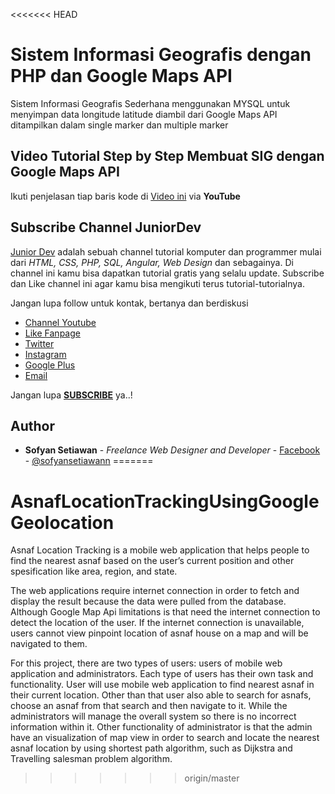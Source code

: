 <<<<<<< HEAD
# Sistem Informasi Geografis dengan PHP dan Google Maps API

Sistem Informasi Geografis Sederhana menggunakan MYSQL untuk menyimpan data longitude latitude diambil dari Google Maps API ditampilkan dalam single marker dan multiple marker

## Video Tutorial Step by Step Membuat SIG dengan Google Maps API
Ikuti penjelasan tiap baris kode di [Video ini](https://www.youtube.com/watch?v=3M2QnGjRAlc) via **YouTube**

## Subscribe Channel JuniorDev

[Junior Dev](https://www.youtube.com/c/juniordevindonesia) adalah sebuah channel tutorial komputer dan programmer mulai dari *HTML, CSS, PHP, SQL, Angular, Web Design* dan sebagainya. Di channel ini kamu bisa dapatkan tutorial gratis yang selalu update. Subscribe dan Like channel ini agar kamu bisa mengikuti terus tutorial-tutorialnya.

Jangan lupa follow untuk kontak, bertanya dan berdiskusi
* [Channel Youtube](https://www.youtube.com/c/juniordevindonesia)
* [Like Fanpage](https://www.facebook.com/juniordevindonesiaofficial/)
* [Twitter](http://twitter.com/hello_juniordev)
* [Instagram](https://www.instagram.com/juniordevindonesia/)
* [Google Plus](https://plus.google.com/+JuniorDevIndonesia/posts)
* [Email](mailto:hellojuniordev@gmail.com)

Jangan lupa [**SUBSCRIBE**](https://www.youtube.com/c/juniordevindonesia?sub_confirmation=1) ya..!

## Author
* **Sofyan Setiawan** - *Freelance Web Designer and Developer* - [Facebook](https://www.facebook.com/sofyansetiawanprofile) - [@sofyansetiawann](https://twitter.com/sofyansetiawann)
=======
# AsnafLocationTrackingUsingGoogleGeolocation
Asnaf Location Tracking is a mobile web application that helps people to find the nearest asnaf based on the user’s current position and other spesification like area, region, and state. 

The web applications require internet connection in order to fetch and display the result because the data were pulled from the database. Although Google Map Api limitations is that need the internet connection to detect the location of the user. If the internet connection is unavailable, users cannot view pinpoint location of asnaf house on a map and will be navigated to them. 

For this project, there are two types of users: users of mobile web application and administrators. Each type of users has their own task and functionality. User will use mobile web application to find nearest asnaf in their current location. Other than that user also able to search for asnafs, choose an asnaf from that search and then navigate to it. While the administrators will manage the overall system so there is no incorrect information within it. Other functionality of administrator is that the admin have an visualization of map view in order to search and locate the nearest asnaf location by using shortest path algorithm, such as Dijkstra and Travelling salesman problem algorithm. 
>>>>>>> origin/master
